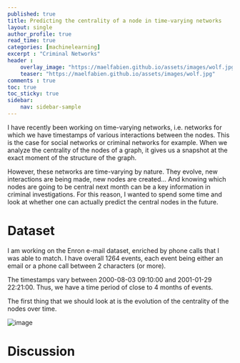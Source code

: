 ```yaml
---
published: true
title: Predicting the centrality of a node in time-varying networks
layout: single
author_profile: true
read_time: true
categories: [machinelearning]
excerpt : "Criminal Networks"
header :
    overlay_image: "https://maelfabien.github.io/assets/images/wolf.jpg"
    teaser: "https://maelfabien.github.io/assets/images/wolf.jpg"
comments : true
toc: true
toc_sticky: true
sidebar:
    nav: sidebar-sample
---
```


I have recently been working on time-varying networks, i.e. networks for which we have timestamps of various interactions between the nodes. This is the case for social networks or criminal networks for example. When we analyze the centrality of the nodes of a graph, it gives us a snapshot at the exact moment of the structure of the graph.

However, these networks are time-varying by nature. They evolve, new interactions are being made, new nodes are created... And knowing which nodes are going to be central next month can be a key information in criminal investigations. For this reason, I wanted to spend some time and look at whether one can actually predict the central nodes in the future.


<script type="text/javascript" async
src="https://cdn.mathjax.org/mathjax/latest/MathJax.js?config=TeX-MML-AM_CHTML">
</script>

# Dataset

I am working on the Enron e-mail dataset, enriched by phone calls that I was able to match. I have overall 1264 events, each event being either an email or a phone call between 2 characters (or more).

The timestamps vary between 2000-08-03 09:10:00 and 2001-01-29 22:21:00. Thus, we have a time period of close to 4 months of events. 

The first thing that we should look at is the evolution of the centrality of the nodes over time.




![image](https://maelfabien.github.io/assets/images/var.png)

# Discussion
